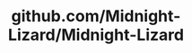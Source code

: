 ---
layout: post
title: github.com/Midnight-Lizard/Midnight-Lizard
categories: link
tags: [انگلیسی, برنامه‌نویسی]
---